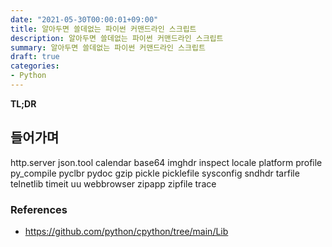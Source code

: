```yaml
---
date: "2021-05-30T00:00:01+09:00"
title: 알아두면 쓸데없는 파이썬 커맨드라인 스크립트
description: 알아두면 쓸데없는 파이썬 커맨드라인 스크립트
summary: 알아두면 쓸데없는 파이썬 커맨드라인 스크립트
draft: true
categories:
- Python
---
```


__TL;DR__

>

## 들어가며

http.server
json.tool
calendar
base64
imghdr
inspect
locale
platform
profile
py_compile
pyclbr
pydoc
gzip
pickle
picklefile
sysconfig
sndhdr
tarfile
telnetlib
timeit
uu
webbrowser
zipapp
zipfile
trace

### References

- https://github.com/python/cpython/tree/main/Lib